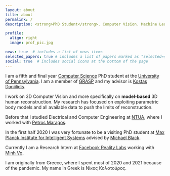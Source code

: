 ```yaml
---
layout: about
title: about
permalink: /
description: <strong>PhD Student</strong>. Computer Vision. Machine Learning.

profile:
  align: right
  image: prof_pic.jpg

news: true  # includes a list of news items
selected_papers: true # includes a list of papers marked as "selected={true}"
social: true  # includes social icons at the bottom of the page
---
```


I am a fifth and final year [Computer Science](https://cis.upenn.edu) PhD student at the [University of Pennsylvania](www.upenn.edu).
I am a member of [GRASP](grasp.upenn.edu) and my advisor is [Kostas Daniilidis](www.cis.upenn.edu/~kostas).

I work on 3D Computer Vision and more specifically on **model-based** 3D human reconstruction.
My research has focused on exploiting parametric body models and all available data to push the limits of reconstruction.

Before that I studied Electrical and Computer Engineering at [NTUA](https://www.ece.ntua.gr/en), where I worked with [Petros Maragos](http://cvsp.cs.ntua.gr/maragos/).

In the first half 2020 I was very fortunate to be a visiting PhD student at [Max Planck Institute for Intelligent Systems](https://is.tuebingen.mpg.de/) advised by [Michael Black](https://ps.is.tuebingen.mpg.de/person/black).

Currently I am a Research Intern at [Facebook Reality Labs](https://tech.fb.com/ar-vr/) working with [Minh Vo](https://minhpvo.github.io/).

I am originally from Greece, where I spent most of 2020 and 2021 because of the pandemic. My name in Greek is Νίκος Κολοτούρος.
